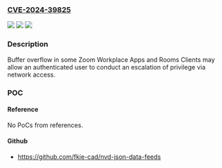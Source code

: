 ### [CVE-2024-39825](https://cve.mitre.org/cgi-bin/cvename.cgi?name=CVE-2024-39825)
![](https://img.shields.io/static/v1?label=Product&message=Zoom%20Workplace%20Apps%20and%20Rooms%20Clients&color=blue)
![](https://img.shields.io/static/v1?label=Version&message=%3D%20see%20references%20&color=brighgreen)
![](https://img.shields.io/static/v1?label=Vulnerability&message=CWE-122%20Heap-based%20Buffer%20Overflow&color=brighgreen)

### Description

Buffer overflow in some Zoom Workplace Apps and Rooms Clients may allow an authenticated user to conduct an escalation of privilege via network access.

### POC

#### Reference
No PoCs from references.

#### Github
- https://github.com/fkie-cad/nvd-json-data-feeds

